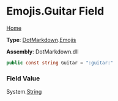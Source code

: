 # Emojis\.Guitar Field

[Home](../../../README.md)

**Type**: [DotMarkdown](../../README.md)\.[Emojis](../README.md)

**Assembly**: DotMarkdown\.dll

```csharp
public const string Guitar = ":guitar:"
```

### Field Value

System\.[String](https://docs.microsoft.com/en-us/dotnet/api/system.string)